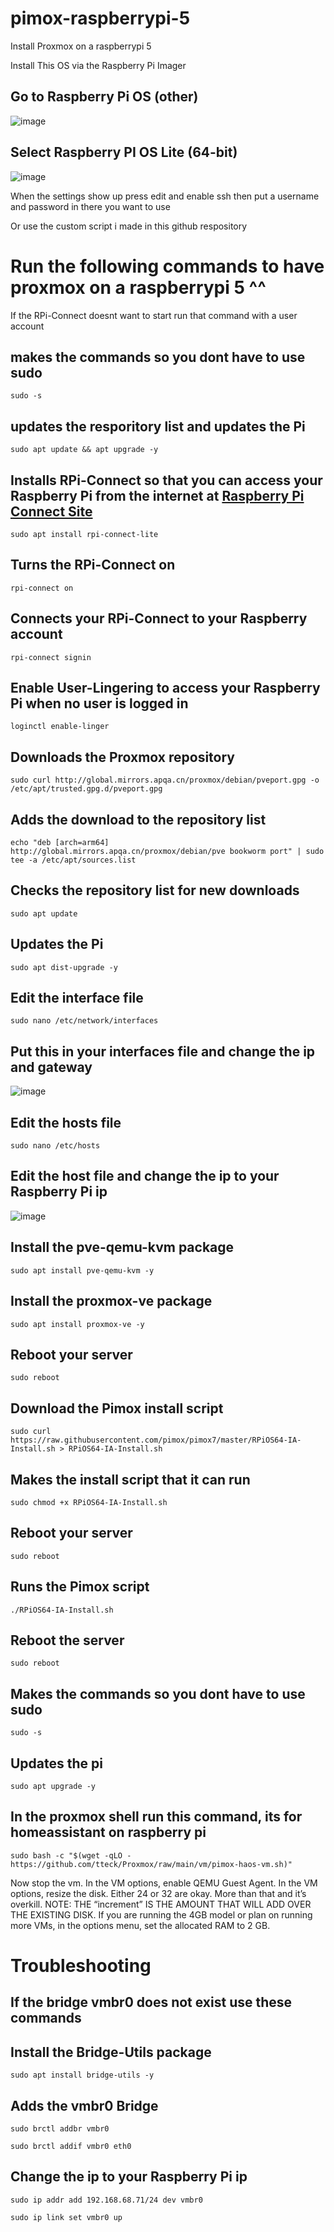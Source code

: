 # pimox-raspberrypi-5
Install Proxmox on a raspberrypi 5

Install This OS via the Raspberry Pi Imager

## Go to Raspberry Pi OS (other)
![image](https://github.com/user-attachments/assets/f7b947ac-93e5-4760-bef2-cdc76a4c973c)

## Select Raspberry PI OS Lite (64-bit)
![image](https://github.com/user-attachments/assets/a90adb04-5552-4803-981d-3532a17063c0)

When the settings show up press edit and enable ssh then put a username and password in there you want to use

Or use the custom script i made in this github respository

# Run the following commands to have proxmox on a raspberrypi 5 ^^

If the RPi-Connect doesnt want to start run that command with a user account

## makes the commands so you dont have to use sudo
```sudo -s```

## updates the resporitory list and updates the Pi
```sudo apt update && apt upgrade -y```

## Installs RPi-Connect so that you can access your Raspberry Pi from the internet at [Raspberry Pi Connect Site](https://connect.raspberrypi.com)
```sudo apt install rpi-connect-lite```

## Turns the RPi-Connect on
```rpi-connect on```

## Connects your RPi-Connect to your Raspberry account
```rpi-connect signin```

## Enable User-Lingering to access your Raspberry Pi when no user is logged in
```loginctl enable-linger```

## Downloads the Proxmox repository
```sudo curl http://global.mirrors.apqa.cn/proxmox/debian/pveport.gpg -o /etc/apt/trusted.gpg.d/pveport.gpg```

## Adds the download to the repository list
```echo "deb [arch=arm64] http://global.mirrors.apqa.cn/proxmox/debian/pve bookworm port" | sudo tee -a /etc/apt/sources.list```

## Checks the repository list for new downloads
```sudo apt update```

## Updates the Pi
```sudo apt dist-upgrade -y```

## Edit the interface file
```sudo nano /etc/network/interfaces```

## Put this in your interfaces file and change the ip and gateway
![image](https://github.com/user-attachments/assets/c523b337-c890-4937-af00-af8df9198aff)

## Edit the hosts file
```sudo nano /etc/hosts```

## Edit the host file and change the ip to your Raspberry Pi ip
![image](https://github.com/user-attachments/assets/5eee3c12-7cab-4c66-a65c-c521d8bc3694)

## Install the pve-qemu-kvm package
```sudo apt install pve-qemu-kvm -y```

## Install the proxmox-ve package
```sudo apt install proxmox-ve -y```

## Reboot your server
```sudo reboot```

## Download the Pimox install script
```sudo curl https://raw.githubusercontent.com/pimox/pimox7/master/RPiOS64-IA-Install.sh > RPiOS64-IA-Install.sh```

## Makes the install script that it can run
```sudo chmod +x RPiOS64-IA-Install.sh```

## Reboot your server
```sudo reboot```

## Runs the Pimox script
```./RPiOS64-IA-Install.sh```

## Reboot the server
```sudo reboot```

## Makes the commands so you dont have to use sudo
```sudo -s```

## Updates the pi
```sudo apt upgrade -y```

## In the proxmox shell run this command, its for homeassistant on raspberry pi
```sudo bash -c "$(wget -qLO - https://github.com/tteck/Proxmox/raw/main/vm/pimox-haos-vm.sh)"```

Now stop the vm.
In the VM options, enable QEMU Guest Agent.
In the VM options, resize the disk. Either 24 or 32 are okay. More than that and it’s overkill.
NOTE: THE “increment” IS THE AMOUNT THAT WILL ADD OVER THE EXISTING DISK.
If you are running the 4GB model or plan on running more VMs, in the options menu, set the
allocated RAM to 2 GB.

# Troubleshooting
## If the bridge vmbr0 does not exist use these commands
## Install the Bridge-Utils package
```sudo apt install bridge-utils -y```

## Adds the vmbr0 Bridge
```sudo brctl addbr vmbr0```

```sudo brctl addif vmbr0 eth0```

## Change the ip to your Raspberry Pi ip
```sudo ip addr add 192.168.68.71/24 dev vmbr0```

```sudo ip link set vmbr0 up```
